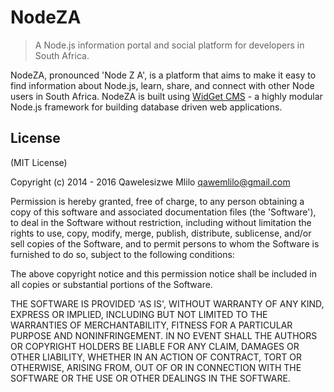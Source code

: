 # NodeZA
> A Node.js information portal and social platform for developers in South Africa.

NodeZA, pronounced 'Node Z A', is a platform that aims to make it easy to find information about Node.js, learn, share, and connect with other Node users in South Africa.
NodeZA is built using [WidGet CMS](https://github.com/NodeZA/widget-cms) - a highly modular Node.js framework for building database driven web applications.


License
-------

(MIT License)

Copyright (c) 2014 - 2016 Qawelesizwe Mlilo <qawemlilo@gmail.com>

Permission is hereby granted, free of charge, to any person obtaining a copy of this software and associated documentation files (the 'Software'), to deal in the Software without restriction, including without limitation the rights to use, copy, modify, merge, publish, distribute, sublicense, and/or sell copies of the Software, and to permit persons to whom the Software is furnished to do so, subject to the following conditions:

The above copyright notice and this permission notice shall be included in all copies or substantial portions of the Software.

THE SOFTWARE IS PROVIDED 'AS IS', WITHOUT WARRANTY OF ANY KIND, EXPRESS OR IMPLIED, INCLUDING BUT NOT LIMITED TO THE WARRANTIES OF MERCHANTABILITY, FITNESS FOR A PARTICULAR PURPOSE AND NONINFRINGEMENT. IN NO EVENT SHALL THE AUTHORS OR COPYRIGHT HOLDERS BE LIABLE FOR ANY CLAIM, DAMAGES OR OTHER LIABILITY, WHETHER IN AN ACTION OF CONTRACT, TORT OR OTHERWISE, ARISING FROM, OUT OF OR IN CONNECTION WITH THE SOFTWARE OR THE USE OR OTHER DEALINGS IN THE SOFTWARE.
